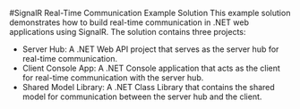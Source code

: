 #SignalR Real-Time Communication Example Solution
This example solution demonstrates how to build real-time communication in .NET web applications using SignalR. The solution contains three projects:

- Server Hub: A .NET Web API project that serves as the server hub for real-time communication.
- Client Console App: A .NET Console application that acts as the client for real-time communication with the server hub.
- Shared Model Library: A .NET Class Library that contains the shared model for communication between the server hub and the client.
